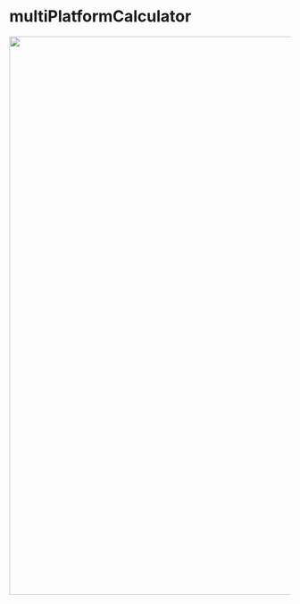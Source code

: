 # multiPlatformCalculator

<div align="center">
  <img src="screenshots/git1.png" width="1000">
</div>
